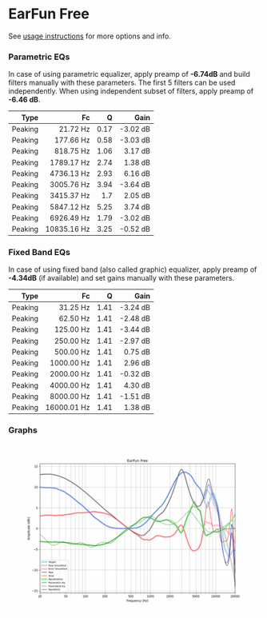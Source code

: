 # EarFun Free
See [usage instructions](https://github.com/jaakkopasanen/AutoEq#usage) for more options and info.

### Parametric EQs
In case of using parametric equalizer, apply preamp of **-6.74dB** and build filters manually
with these parameters. The first 5 filters can be used independently.
When using independent subset of filters, apply preamp of **-6.46 dB**.

| Type    | Fc          |    Q | Gain     |
|--------:|------------:|-----:|---------:|
| Peaking | 21.72 Hz    | 0.17 | -3.02 dB |
| Peaking | 177.66 Hz   | 0.58 | -3.03 dB |
| Peaking | 818.75 Hz   | 1.06 | 3.17 dB  |
| Peaking | 1789.17 Hz  | 2.74 | 1.38 dB  |
| Peaking | 4736.13 Hz  | 2.93 | 6.16 dB  |
| Peaking | 3005.76 Hz  | 3.94 | -3.64 dB |
| Peaking | 3415.37 Hz  | 1.7  | 2.05 dB  |
| Peaking | 5847.12 Hz  | 5.25 | 3.74 dB  |
| Peaking | 6926.49 Hz  | 1.79 | -3.02 dB |
| Peaking | 10835.16 Hz | 3.25 | -0.52 dB |

### Fixed Band EQs
In case of using fixed band (also called graphic) equalizer, apply preamp of **-4.34dB**
(if available) and set gains manually with these parameters.

| Type    | Fc          |    Q | Gain     |
|--------:|------------:|-----:|---------:|
| Peaking | 31.25 Hz    | 1.41 | -3.24 dB |
| Peaking | 62.50 Hz    | 1.41 | -2.48 dB |
| Peaking | 125.00 Hz   | 1.41 | -3.44 dB |
| Peaking | 250.00 Hz   | 1.41 | -2.97 dB |
| Peaking | 500.00 Hz   | 1.41 | 0.75 dB  |
| Peaking | 1000.00 Hz  | 1.41 | 2.96 dB  |
| Peaking | 2000.00 Hz  | 1.41 | -0.32 dB |
| Peaking | 4000.00 Hz  | 1.41 | 4.30 dB  |
| Peaking | 8000.00 Hz  | 1.41 | -1.51 dB |
| Peaking | 16000.01 Hz | 1.41 | 1.38 dB  |

### Graphs
![](./EarFun%20Free.png)